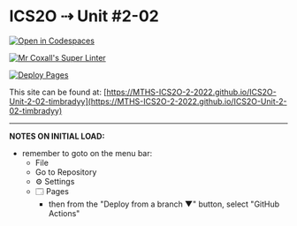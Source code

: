 # ICS2O ⇢ Unit #2-02

[![Open in Codespaces](https://classroom.github.com/assets/launch-codespace-f4981d0f882b2a3f0472912d15f9806d57e124e0fc890972558857b51b24a6f9.svg)](https://classroom.github.com/open-in-codespaces?assignment_repo_id=10440622)

[![Mr Coxall's Super Linter](https://github.com/MTHS-ICS2O-2-2022/ICS2O-Unit-2-02-timbradyy/workflows/Mr%20Coxall's%20Super%20Linter/badge.svg)](https://github.com/MTHS-ICS2O-2-2022/ICS2O-Unit-2-02-timbradyy/actions)

[![Deploy Pages](https://github.com/MTHS-ICS2O-2-2022/ICS2O-Unit-2-02-timbradyy/workflows/Deploy%20Pages/badge.svg)](https://github.com/MTHS-ICS2O-2-2022/ICS2O-Unit-2-02-timbradyy/actions)

This site can be found at: [https://MTHS-ICS2O-2-2022.github.io/ICS2O-Unit-2-02-timbradyy](https://MTHS-ICS2O-2-2022.github.io/ICS2O-Unit-2-02-timbradyy)

---

**NOTES ON INITIAL LOAD:**
- remember to goto on the menu bar:
  - File
  - Go to Repository
  - ⚙ Settings
  - 🗔 Pages
    - then from the "Deploy from a branch ▼" button, select "GitHub Actions"
